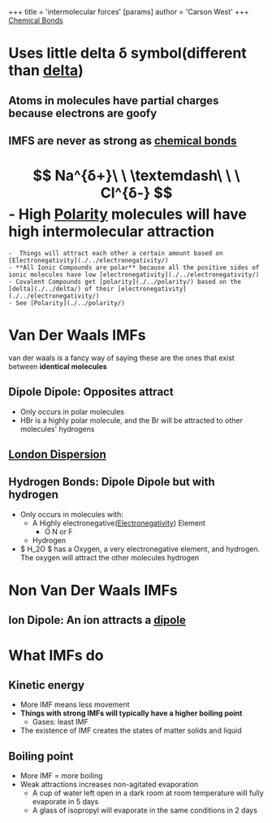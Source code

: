 +++
 title = 'intermolecular forces'
[params]
	author = 'Carson West'
+++
[Chemical Bonds](./../chemical-bonds/)
# Uses little delta δ symbol(different than [delta](./../delta/))

## Atoms in molecules have partial charges because electrons are goofy 
## IMFS are never as strong as [chemical bonds](./../chemical-bonds/)
#  $$ Na^{δ+}\ \ \textemdash\ \ \ Cl^{δ-} $$  - High [Polarity](./../polarity/) molecules will have high intermolecular attraction 
	-  Things will attract each other a certain amount based on [Electronegativity](./../electronegativity/)
	- **All Ionic Compounds are polar** because all the positive sides of ionic molecules have low [electronegativity](./../electronegativity/)
	- Covalent Compounds get [polarity](./../polarity/) based on the [delta](./../delta/) of their [electronegativity](./../electronegativity/)
	- See [Polarity](./../polarity/)


# Van Der Waals IMFs
van der waals is a fancy way of saying these are the ones that exist between **identical molecules**
## Dipole Dipole: Opposites attract
- Only occurs in polar molecules
- HBr is a highly polar molecule, and the Br will be attracted to other molecules' hydrogens
## [London Dispersion](./../london-dispersion/)
## Hydrogen Bonds: Dipole Dipole but with hydrogen
- Only occurs in molecules with:
	- A Highly electronegative([Electronegativity](./../electronegativity/)) Element
		- O N or F
	- Hydrogen
-  $ H_2O $  has a Oxygen, a very electronegative element, and hydrogen. The oxygen will attract the other molecules hydrogen

# Non Van Der Waals IMFs
## Ion Dipole: An ion attracts a [dipole](./../dipole/)

# What IMFs do
## Kinetic energy
- More IMF means less movement
- **Things with strong IMFs will typically have a higher boiling point**
	- Gases: least IMF
- The existence of IMF creates the states of matter solids and liquid
## Boiling point
- More IMF = more boiling
- Weak attractions increases non-agitated evaporation
	- A cup of water left open in a dark room at room temperature will fully evaporate in 5 days
	- A glass of isopropyl will evaporate in the same conditions in 2 days